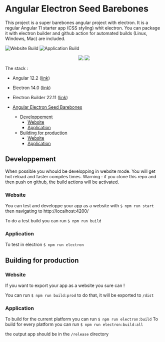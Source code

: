 # Angular Electron Seed Barebones

This project is a super barebones angular project with electron. It is a regular Angular 11 starter app (CSS styling) whit electron.
You can package it with electron builder and github action for automated builds (Linux, Windows, Mac) are included.

![Website Build](https://github.com/Mrgove10/angular-electron-minimal/workflows/Website%20Build/badge.svg)
![Application Build](https://github.com/Mrgove10/angular-electron-minimal/workflows/Application%20Build/badge.svg)

<p align="center">
  <img src="https://angular.io/assets/images/logos/angular/angular.png">
    <img src="https://upload.wikimedia.org/wikipedia/commons/thumb/9/91/Electron_Software_Framework_Logo.svg/250px-Electron_Software_Framework_Logo.svg.png">
</p>

The stack :

- Angular 12.2 ([link](https://angular.io/))
- Electron 14.0 ([link](https://www.electronjs.org/))
- Electron Builder 22.11 ([link](https://www.electron.build/))

- [Angular Electron Seed Barebones](#angular-electron-seed-barebones)
  - [Developpement](#developpement)
    - [Website](#website)
    - [Application](#application)
  - [Building for production](#building-for-production)
    - [Website](#website-1)
    - [Application](#application-1)

## Developpement

When possible you whould be developping in website mode. You will get hot reload and faster compiles times.
Warning : if you clone this repo and then push on github, the build actions will be activated.

### Website

You can test and developpe your app as a website with ```$ npm run start``` then navigating to http://localhost:4200/

To do a test build you can run ```$ npm run build```

### Application

To test in electron ```$ npm run electron```

## Building for production

### Website

If you want to export your app as a website you sure can !

You can run ```$ npm run build:prod``` to do that, it will be exported to `/dist`

### Application

To build for the current platform you can run ```$ npm run electron:build```
To build for every platform you can run ```$ npm run electron:build:all```

the output app should be in the `/release` directory
